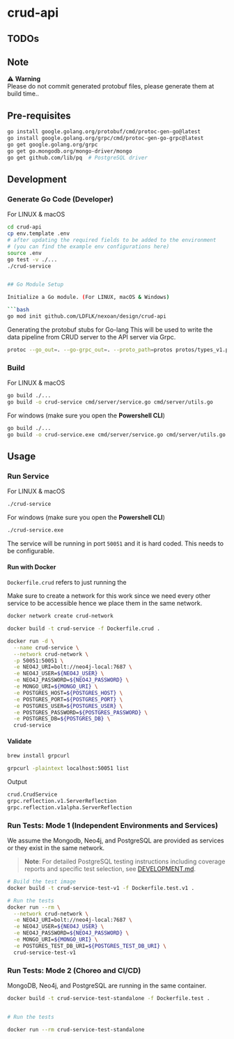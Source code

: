 # crud-api

## TODOs

## Note

⚠️ **Warning**  
Please do not commit generated protobuf files, please generate them at build time..

## Pre-requisites

```bash
go install google.golang.org/protobuf/cmd/protoc-gen-go@latest
go install google.golang.org/grpc/cmd/protoc-gen-go-grpc@latest
go get google.golang.org/grpc
go get go.mongodb.org/mongo-driver/mongo
go get github.com/lib/pq  # PostgreSQL driver
```

## Development



### Generate Go Code (Developer)

For LINUX & macOS
```bash
cd crud-api
cp env.template .env
# after updating the required fields to be added to the environment
# (you can find the example env configurations here)
source .env
go test -v ./...
./crud-service


## Go Module Setup

Initialize a Go module. (For LINUX, macOS & Windows)

```bash
go mod init github.com/LDFLK/nexoan/design/crud-api
```

Generating the protobuf stubs for Go-lang
This will be used to write the data pipeline from CRUD server to the API server
via Grpc. 

```bash
protoc --go_out=. --go-grpc_out=. --proto_path=protos protos/types_v1.proto
```

### Build

For LINUX & macOS
```bash
go build ./...
go build -o crud-service cmd/server/service.go cmd/server/utils.go
```

For windows (make sure you open the **Powershell CLI**)
```bash
go build ./...
go build -o crud-service.exe cmd/server/service.go cmd/server/utils.go
```

## Usage

### Run Service

For LINUX & macOS
```bash
./crud-service
```

For windows (make sure you open the **Powershell CLI**)
```bash
./crud-service.exe
```

The service will be running in port `50051` and it is hard coded. This needs to be configurable. 

#### Run with Docker

`Dockerfile.crud` refers to just running the

Make sure to create a network for this work since we need every other service to be accessible hence
we place them in the same network. 

```bash
docker network create crud-network
```

```bash
docker build -t crud-service -f Dockerfile.crud .
```

```bash
docker run -d \
  --name crud-service \
  --network crud-network \
  -p 50051:50051 \
  -e NEO4J_URI=bolt://neo4j-local:7687 \
  -e NEO4J_USER=${NEO4J_USER} \
  -e NEO4J_PASSWORD=${NEO4J_PASSWORD} \
  -e MONGO_URI=${MONGO_URI} \
  -e POSTGRES_HOST=${POSTGRES_HOST} \
  -e POSTGRES_PORT=${POSTGRES_PORT} \
  -e POSTGRES_USER=${POSTGRES_USER} \
  -e POSTGRES_PASSWORD=${POSTGRES_PASSWORD} \
  -e POSTGRES_DB=${POSTGRES_DB} \
  crud-service
```

#### Validate 

```bash
brew install grpcurl
```

```bash
grpcurl -plaintext localhost:50051 list
```

Output

```bash
crud.CrudService
grpc.reflection.v1.ServerReflection
grpc.reflection.v1alpha.ServerReflection
```

### Run Tests: Mode 1 (Independent Environments and Services)

We assume the Mongodb, Neo4j, and PostgreSQL are provided as services or they exist in the same network. 

> **Note**: For detailed PostgreSQL testing instructions including coverage reports and specific test selection, see [DEVELOPMENT.md](DEVELOPMENT.md).

```bash
# Build the test image
docker build -t crud-service-test-v1 -f Dockerfile.test.v1 .

# Run the tests
docker run --rm \
  --network crud-network \
  -e NEO4J_URI=bolt://neo4j-local:7687 \
  -e NEO4J_USER=${NEO4J_USER} \
  -e NEO4J_PASSWORD=${NEO4J_PASSWORD} \
  -e MONGO_URI=${MONGO_URI} \
  -e POSTGRES_TEST_DB_URI=${POSTGRES_TEST_DB_URI} \
  crud-service-test-v1
```

### Run Tests: Mode 2 (Choreo and CI/CD)

MongoDB, Neo4j, and PostgreSQL are running in the same container. 

```bash
docker build -t crud-service-test-standalone -f Dockerfile.test .


# Run the tests

docker run --rm crud-service-test-standalone
```

